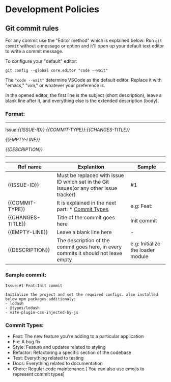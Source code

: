 # Development Policies

## Git commit rules

For any commit use the "Editor method" which is explained below:
Run `git commit` without a message or option and it'll open up your default text editor to write a commit message.

To configure your "default" editor:

```
git config --global core.editor "code --wait"
```

The `"code --wait"` determine VSCode as the default editor. Replace it with "emacs," "vim," or whatever your preference is.

In the opened editor, the first line is the subject (short description), leave a blank line after it, and everything else is the extended description (body).

### Format:

---

Issue:_{{ISSUE-ID}}_ _{{COMMIT-TYPE}}_:_{{CHANGES-TITLE}}_

_{{EMPTY-LINE}}_

_{{DESCRIPTION}}_

---

| Ref name          | Explantion                                                                             | Sample                            |
| ----------------- | -------------------------------------------------------------------------------------- | --------------------------------- |
| {{ISSUE-ID}}      | Must be replaced with issue ID which set in the Git Issues(or any other issue tracker) | #1                                |
| {{COMMIT-TYPE}}   | It is explained in the next part: \* [Commit Types](#commit-types)                     | e.g: Feat:                        |
| {{CHANGES-TITLE}} | Title of the commit goes here                                                          | Init commit                       |
| {{EMPTY-LINE}}    | Leave a blank line here                                                                | -                                 |
| {{DESCRIPTION}}   | The description of the commit goes here, in every commits it should not leave empty    | e.g: Initialize the loader module |

### Sample commit:

```
Issue:#1 Feat:Init commit

Initialize the project and set the required configs. also installed below npm packages additionaly:
- lodash
- @types/lodash
- vite-plugin-css-injected-by-js
```

### Commit Types:

- Feat: The new feature you're adding to a particular application
- Fix: A bug fix
- Style: Feature and updates related to styling
- Refactor: Refactoring a specific section of the codebase
- Test: Everything related to testing
- Docs: Everything related to documentation
- Chore: Regular code maintenance.[ You can also use emojis to represent commit types]
